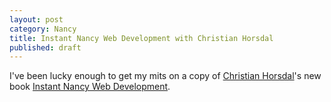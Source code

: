 ```yaml
---
layout: post
category: Nancy
title: Instant Nancy Web Development with Christian Horsdal
published: draft
---
```


I've been lucky enough to get my mits on a copy of [Christian Horsdal][0]'s new book [Instant Nancy Web Development][1]. 

   [0]: http://twitter.com/chr_horsdal
   [1]: http://bit.ly/1bIK5hp